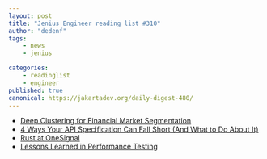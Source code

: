 ```yaml
---
layout: post
title: "Jenius Engineer reading list #310"
author: "dedenf"
tags:
    - news
    - jenius

categories:
    - readinglist
    - engineer
published: true
canonical: https://jakartadev.org/daily-digest-480/
---
```



- [Deep Clustering for Financial Market Segmentation](https://towardsdatascience.com/deep-clustering-for-financial-market-segmentation-2a41573618cf)
- [4 Ways Your API Specification Can Fall Short (And What to Do About It)](https://nordicapis.com/4-ways-your-api-specification-can-fall-short-and-what-to-do-about-it/)
- [Rust at OneSignal](https://stackshare.io/onesignal/rust-at-onesignal)
- [Lessons Learned in Performance Testing](https://www.infoq.com/articles/lessons-learned-performance-testing/)
